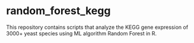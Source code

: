 # random_forest_kegg
This repository contains scripts that analyze the KEGG gene expression of 3000+ yeast species using ML algorithm Random Forest in R.
